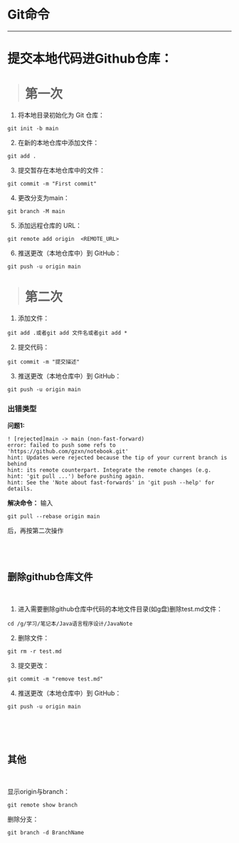# Git命令</br>
---

# 提交本地代码进Github仓库： </br>

> # 第一次

1. 将本地目录初始化为 Git 仓库：
```
git init -b main
```

2. 在新的本地仓库中添加文件：
```
git add .
```

3. 提交暂存在本地仓库中的文件：
```
git commit -m "First commit"
```

4. 更改分支为main：
```
git branch -M main
```

5. 添加远程仓库的 URL：
```
git remote add origin  <REMOTE_URL> 
```

6. 推送更改（本地仓库中）到 GitHub：
```
git push -u origin main
```



> # 第二次

1. 添加文件：
```
git add .或者git add 文件名或者git add *
```
2. 提交代码：
```
git commit -m "提交描述"
``` 
3. 推送更改（本地仓库中）到 GitHub：
```
git push -u origin main
```




### 出错类型

**问题1:**

    ! [rejected]main -> main (non-fast-forward)
    error: failed to push some refs to 'https://github.com/gzxn/notebook.git'
    hint: Updates were rejected because the tip of your current branch is behind
    hint: its remote counterpart. Integrate the remote changes (e.g.
    hint: 'git pull ...') before pushing again.
    hint: See the 'Note about fast-forwards' in 'git push --help' for details.


**解决命令：** 输入
```
git pull --rebase origin main
```
后，再按第二次操作










</br>
</br>



## 删除github仓库文件
<br>

1. 进入需要删除github仓库中代码的本地文件目录(如g盘)删除test.md文件：
```
cd /g/学习/笔记本/Java语言程序设计/JavaNote
```
2. 删除文件：
```
git rm -r test.md
``` 

3. 提交更改：
```
git commit -m "remove test.md"
```


4. 推送更改（本地仓库中）到 GitHub：
```
git push -u origin main
```



<br>
<br>
<br>

## 其他
<br>

显示origin与branch：
```
git remote show branch
```




删除分支：
```
git branch -d BranchName
```









